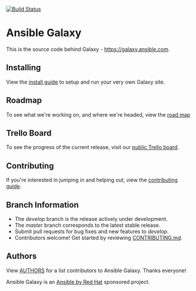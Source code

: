 [![Build Status](https://travis-ci.org/ansible/galaxy.svg?branch=develop)](https://travis-ci.org/ansible/galaxy)

# Ansible Galaxy

This is the source code behind Galaxy - https://galaxy.ansible.com.

## Installing

View the [install guide](./INSTALL.md) to setup and run your very own Galaxy site. 

## Roadmap

To see what we're working on, and where we're headed, view the [road map](./ROADMAP.md)

## Trello Board

To see the progress of the current release, visit our [public Trello board](https://trello.com/b/QrxNkpgt).

## Contributing

If you're interested in jumping in and helping out, view the [contributing guide](./CONTRIBUTING.md).

## Branch Information

 * The *develop* branch is the release actively under development.
 * The *master* branch corresponds to the latest stable release.
 * Submit pull requests for bug fixes and new features to *develop*.
 * Contributors welcome! Get started by reviewing [CONTRIBUTING.md](./CONTRIBUTING.md).

## Authors

View [AUTHORS](./AUTHORS) for a list contributors to Ansible Galaxy. Thanks everyone!

Ansible Galaxy is an [Ansible by Red Hat](https://ansible.com) sponsored project.
